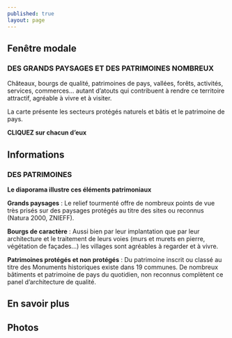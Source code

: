 ```yaml
---
published: true
layout: page
---
```


## Fenêtre modale

### DES GRANDS PAYSAGES ET DES PATRIMOINES NOMBREUX

Châteaux, bourgs de qualité, patrimoines de pays, vallées, forêts, activités, services, commerces… autant d’atouts qui contribuent à rendre ce territoire attractif, agréable à vivre et à visiter.

La carte présente les secteurs protégés naturels et bâtis et le patrimoine de pays.

**CLIQUEZ sur chacun d’eux**

## Informations

### DES PATRIMOINES

**Le diaporama illustre ces éléments patrimoniaux**

**Grands paysages** : Le relief tourmenté offre de nombreux points de vue très prisés sur des paysages protégés au titre des sites ou reconnus (Natura 2000, ZNIEFF).

**Bourgs de caractère** : Aussi bien par leur implantation que par leur architecture et le traitement de leurs voies (murs et murets en pierre, végétation de façades…) les villages sont agréables à regarder et à vivre.

**Patrimoines protégés et non protégés** : Du patrimoine inscrit ou classé au titre des Monuments historiques existe dans 19 communes. De nombreux bâtiments et patrimoine de pays du quotidien, non reconnus complètent ce panel d’architecture de qualité.


## En savoir plus

## Photos
